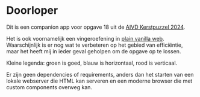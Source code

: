 # Doorloper

Dit is een companion app voor opgave 18 uit de [AIVD Kerstpuzzel 2024](https://www.aivd.nl/onderwerpen/aivd-kerstpuzzel/documenten/publicaties/2024/12/11/aivd-kerstpuzzel-2024). 

Het is ook voornamelijk een vingeroefening in [plain vanilla web](https://plainvanillaweb.com). 
Waarschijnlijk is er nog wat te verbeteren op het gebied van efficiëntie, maar het heeft mij in ieder geval geholpen om de opgave op te lossen. 

Kleine legenda: 
groen is goed, 
blauw is horizontaal, 
rood is verticaal. 

Er zijn geen dependencies of requirements, anders dan het starten van een lokale webserver die HTML kan serveren en een moderne browser die met custom components overweg kan. 
